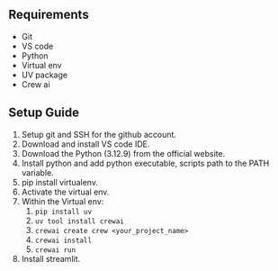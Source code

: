 ## Requirements
- Git
- VS code
- Python
- Virtual env
- UV package
- Crew ai

## Setup Guide
1. Setup git and SSH for the github account.
2. Download and install VS code IDE.
3. Download the Python (3.12.9) from the official website.
4. Install python and add python executable, scripts path to the PATH variable.
5. pip install virtualenv.
6. Activate the virtual env.
7. Within the Virtual env:
    1. `pip install uv`
    2. `uv tool install crewai`
    3. `crewai create crew <your_project_name>`
    4. `crewai install`
    5. `crewai run`
8. Install streamlit.
